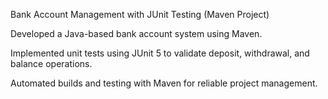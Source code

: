 Bank Account Management with JUnit Testing (Maven Project)

Developed a Java-based bank account system using Maven.

Implemented unit tests using JUnit 5 to validate deposit, withdrawal, and balance operations.

Automated builds and testing with Maven for reliable project management.
